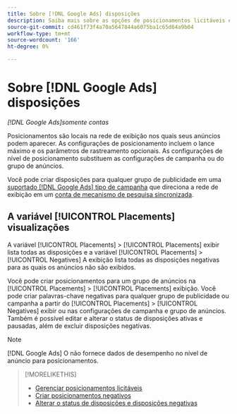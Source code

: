 ```yaml
---
title: Sobre [!DNL Google Ads] disposições
description: Saiba mais sobre as opções de posicionamentos licitáveis e negativos para [!DNL Google Ads].
source-git-commit: cd461f73f4a70a5647844a6075ba1c65d64a9b04
workflow-type: tm+mt
source-wordcount: '166'
ht-degree: 0%

---
```


# Sobre [!DNL Google Ads] disposições

*[!DNL Google Ads]somente contas*

Posicionamentos são locais na rede de exibição nos quais seus anúncios podem aparecer. As configurações de posicionamento incluem o lance máximo e os parâmetros de rastreamento opcionais. As configurações de nível de posicionamento substituem as configurações de campanha ou do grupo de anúncios.

Você pode criar disposições para qualquer grupo de publicidade em uma [suportado [!DNL Google Ads] tipo de campanha](/help/search-social-commerce/introduction/supported-inventory.md) que direciona a rede de exibição em um [conta de mecanismo de pesquisa sincronizada](/help/search-social-commerce/campaign-management/accounts/ad-network-account-about.md).

## A variável [!UICONTROL Placements] visualizações

A variável [!UICONTROL Placements] > [!UICONTROL Placements] exibir lista todas as disposições e a variável [!UICONTROL Placements] > [!UICONTROL Negatives] A exibição lista todas as disposições negativas para as quais os anúncios não são exibidos.

Você pode criar posicionamentos para um grupo de anúncios na [!UICONTROL Placements] > [!UICONTROL Placements] exibição. Você pode criar palavras-chave negativas para qualquer grupo de publicidade ou campanha a partir do [!UICONTROL Placements] > [!UICONTROL Negatives] exibir ou nas configurações de campanha e grupo de anúncios.  Também é possível editar e alterar o status de disposições ativas e pausadas, além de excluir disposições negativas.

>[!NOTE]
>
>[!DNL Google Ads] O não fornece dados de desempenho no nível de anúncio para posicionamentos.

>[!MORELIKETHIS]
>
>* [Gerenciar posicionamentos licitáveis](placement-manage.md)
>* [Criar posicionamentos negativos](placement-negative-create.md)
>* [Alterar o status de disposições e disposições negativas](placement-status-edit.md)

